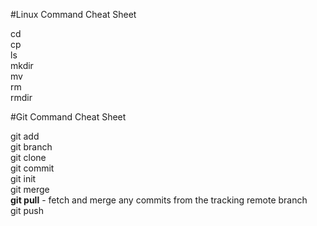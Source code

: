 #Linux Command Cheat Sheet

cd<br>
cp<br>
ls<br>
mkdir<br>
mv<br>
rm<br>
rmdir<br>

#Git Command Cheat Sheet

git add<br>
git branch<br>
git clone<br>
git commit<br>
git init<br>
git merge<br>
<b>git pull</b> - fetch and merge any commits from the tracking remote branch<br>
git push<br>

